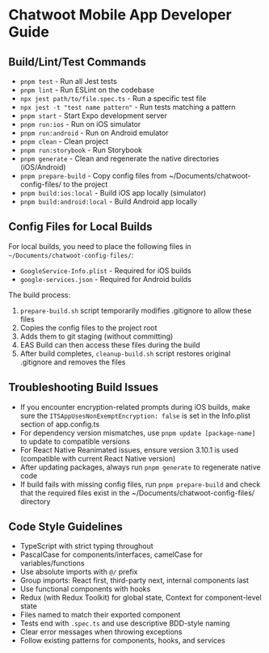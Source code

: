 # Chatwoot Mobile App Developer Guide

## Build/Lint/Test Commands

- `pnpm test` - Run all Jest tests
- `pnpm lint` - Run ESLint on the codebase
- `npx jest path/to/file.spec.ts` - Run a specific test file
- `npx jest -t "test name pattern"` - Run tests matching a pattern
- `pnpm start` - Start Expo development server
- `pnpm run:ios` - Run on iOS simulator
- `pnpm run:android` - Run on Android emulator
- `pnpm clean` - Clean project
- `pnpm run:storybook` - Run Storybook
- `pnpm generate` - Clean and regenerate the native directories (iOS/Android)
- `pnpm prepare-build` - Copy config files from ~/Documents/chatwoot-config-files/ to the project
- `pnpm build:ios:local` - Build iOS app locally (simulator)
- `pnpm build:android:local` - Build Android app locally

## Config Files for Local Builds

For local builds, you need to place the following files in `~/Documents/chatwoot-config-files/`:
- `GoogleService-Info.plist` - Required for iOS builds
- `google-services.json` - Required for Android builds

The build process:
1. `prepare-build.sh` script temporarily modifies .gitignore to allow these files
2. Copies the config files to the project root
3. Adds them to git staging (without committing)
4. EAS Build can then access these files during the build
5. After build completes, `cleanup-build.sh` script restores original .gitignore and removes the files

## Troubleshooting Build Issues

- If you encounter encryption-related prompts during iOS builds, make sure the `ITSAppUsesNonExemptEncryption: false` is set in the Info.plist section of app.config.ts
- For dependency version mismatches, use `pnpm update [package-name]` to update to compatible versions
- For React Native Reanimated issues, ensure version 3.10.1 is used (compatible with current React Native version)
- After updating packages, always run `pnpm generate` to regenerate native code
- If build fails with missing config files, run `pnpm prepare-build` and check that the required files exist in the ~/Documents/chatwoot-config-files/ directory

## Code Style Guidelines

- TypeScript with strict typing throughout
- PascalCase for components/interfaces, camelCase for variables/functions
- Use absolute imports with `@/` prefix
- Group imports: React first, third-party next, internal components last
- Use functional components with hooks
- Redux (with Redux Toolkit) for global state, Context for component-level state
- Files named to match their exported component
- Tests end with `.spec.ts` and use descriptive BDD-style naming
- Clear error messages when throwing exceptions
- Follow existing patterns for components, hooks, and services
